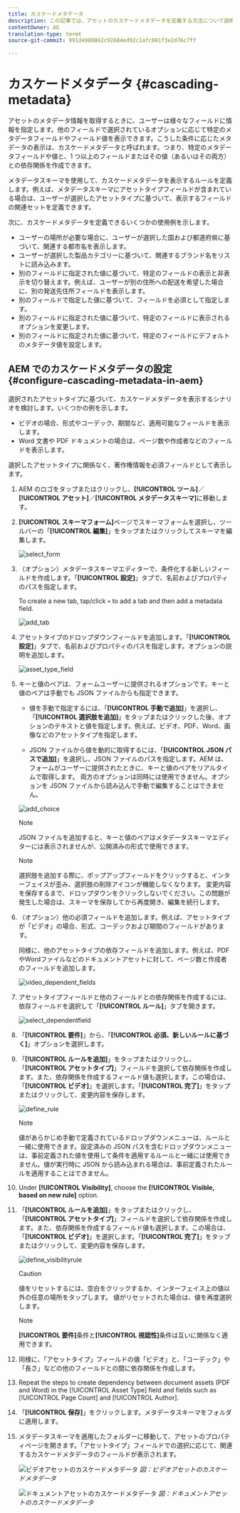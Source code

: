 ```yaml
---
title: カスケードメタデータ
description: この記事では、アセットのカスケードメタデータを定義する方法について説明します。
contentOwner: AG
translation-type: tm+mt
source-git-commit: 991d4900862c92684ed92c1afc081f3e2d76c7ff

---
```



# カスケードメタデータ {#cascading-metadata}

アセットのメタデータ情報を取得するときに、ユーザーは様々なフィールドに情報を指定します。他のフィールドで選択されているオプションに応じて特定のメタデータフィールドやフィールド値を表示できます。こうした条件に応じたメタデータの表示は、カスケードメタデータと呼ばれます。つまり、特定のメタデータフィールドや値と、1 つ以上のフィールドまたはその値（あるいはその両方）との依存関係を作成できます。

メタデータスキーマを使用して、カスケードメタデータを表示するルールを定義します。例えば、メタデータスキーマにアセットタイプフィールドが含まれている場合は、ユーザーが選択したアセットタイプに基づいて、表示するフィールドの関連セットを定義できます。

次に、カスケードメタデータを定義できるいくつかの使用例を示します。

* ユーザーの場所が必要な場合に、ユーザーが選択した国および都道府県に基づいて、関連する都市名を表示します。
* ユーザーが選択した製品カテゴリーに基づいて、関連するブランド名をリストに読み込みます。
* 別のフィールドに指定された値に基づいて、特定のフィールドの表示と非表示を切り替えます。例えば、ユーザーが別の住所への配送を希望した場合に、別の発送先住所フィールドを表示します。
* 別のフィールドで指定した値に基づいて、フィールドを必須として指定します。
* 別のフィールドに指定された値に基づいて、特定のフィールドに表示されるオプションを変更します。
* 別のフィールドに指定された値に基づいて、特定のフィールドにデフォルトのメタデータ値を設定します。

## AEM でのカスケードメタデータの設定 {#configure-cascading-metadata-in-aem}

選択されたアセットタイプに基づいて、カスケードメタデータを表示するシナリオを検討します。いくつかの例を示します。

* ビデオの場合、形式やコーデック、期間など、適用可能なフィールドを表示します。
* Word 文書や PDF ドキュメントの場合は、ページ数や作成者などのフィールドを表示します。

選択したアセットタイプに関係なく、著作権情報を必須フィールドとして表示します。

1. AEM のロゴをタップまたはクリックし、**[!UICONTROL ツール]**／**[!UICONTROL アセット]**／**[!UICONTROL メタデータスキーマ]**&#x200B;に移動します。
1. **[!UICONTROL スキーマフォーム]**&#x200B;ページでスキーマフォームを選択し、ツールバーの「**[!UICONTROL 編集]**」をタップまたはクリックしてスキーマを編集します。

   ![select_form](assets/select_form.png)

1. （オプション）メタデータスキーマエディターで、条件化する新しいフィールドを作成します。「**[!UICONTROL 設定]**」タブで、名前およびプロパティのパスを指定します。

   To create a new tab, tap/click `+` to add a tab and then add a metadata field.

   ![add_tab](assets/add_tab.png)

1. アセットタイプのドロップダウンフィールドを追加します。「**[!UICONTROL 設定]**」タブで、名前およびプロパティのパスを指定します。オプションの説明を追加します。

   ![asset_type_field](assets/asset_type_field.png)

1. キーと値のペアは、フォームユーザーに提供されるオプションです。キーと値のペアは手動でも JSON ファイルからも指定できます。

   * 値を手動で指定するには、「**[!UICONTROL 手動で追加]**」を選択し、「**[!UICONTROL 選択肢を追加]**」をタップまたはクリックした後、オプションのテキストと値を指定します。例えば、ビデオ、PDF、Word、画像などのアセットタイプを指定します。

   * JSON ファイルから値を動的に取得するには、「**[!UICONTROL JSON パスで追加]**」を選択し、JSON ファイルのパスを指定します。AEM は、フォームがユーザーに提供されたときに、キーと値のペアをリアルタイムで取得します。
   両方のオプションは同時には使用できません。オプションを JSON ファイルから読み込んで手動で編集することはできません。

   ![add_choice](assets/add_choice.png)

   >[!NOTE]
   >
   >JSON ファイルを追加すると、キーと値のペアはメタデータスキーマエディターには表示されませんが、公開済みの形式で使用できます。

   >[!NOTE]
   >
   >選択肢を追加する際に、ポップアップフィールドをクリックすると、インターフェイスが歪み、選択肢の削除アイコンが機能しなくなります。 変更内容を保存するまで、ドロップダウンをクリックしないでください。この問題が発生した場合は、スキーマを保存してから再度開き、編集を続行します。

1. （オプション）他の必須フィールドを追加します。例えば、アセットタイプが「ビデオ」の場合、形式、コーデックおよび期間のフィールドがあります。

   同様に、他のアセットタイプの依存フィールドを追加します。例えば、PDFやWordファイルなどのドキュメントアセットに対して、ページ数と作成者のフィールドを追加します。

   ![video_dependent_fields](assets/video_dependent_fields.png)

1. アセットタイプフィールドと他のフィールドとの依存関係を作成するには、依存フィールドを選択して「**[!UICONTROL ルール]**」タブを開きます。

   ![select_dependentfield](assets/select_dependentfield.png)

1. 「**[!UICONTROL 要件]**」から、「**[!UICONTROL 必須、新しいルールに基づく]**」オプションを選択します。
1. 「**[!UICONTROL ルールを追加]**」をタップまたはクリックし、「**[!UICONTROL アセットタイプ]**」フィールドを選択して依存関係を作成します。また、依存関係を作成するフィールド値も選択します。この場合は、「**[!UICONTROL ビデオ]**」を選択します。「**[!UICONTROL 完了]**」をタップまたはクリックして、変更内容を保存します。

   ![define_rule](assets/define_rule.png)

   >[!NOTE]
   >
   >値があらかじめ手動で定義されているドロップダウンメニューは、ルールと一緒に使用できます。設定済みの JSON パスを含むドロップダウンメニューは、事前定義された値を使用して条件を適用するルールと一緒には使用できません。値が実行時に JSON から読み込まれる場合は、事前定義されたルールを適用することはできません。

1. Under **[!UICONTROL Visibility]**, choose the **[!UICONTROL Visible, based on new rule]** option.

1. 「**[!UICONTROL ルールを追加]**」をタップまたはクリックし、「**[!UICONTROL アセットタイプ]**」フィールドを選択して依存関係を作成します。また、依存関係を作成するフィールド値も選択します。この場合は、「**[!UICONTROL ビデオ]**」を選択します。「**[!UICONTROL 完了]**」をタップまたはクリックして、変更内容を保存します。

   ![define_visibilityrule](assets/define_visibilityrule.png)

   >[!CAUTION]
   >
   >値をリセットするには、空白をクリックするか、インターフェイス上の値以外の任意の場所をタップします。 値がリセットされた場合は、値を再度選択します。

   >[!NOTE]
   >
   >**[!UICONTROL 要件]**&#x200B;条件と&#x200B;**[!UICONTROL 視認性]**&#x200B;条件は互いに関係なく適用できます。

1. 同様に、「アセットタイプ」フィールドの値「ビデオ」と、「コーデック」や「長さ」などの他のフィールドとの間に依存関係を作成します。
1. Repeat the steps to create dependency between document assets (PDF and Word) in the [!UICONTROL Asset Type] field and fields such as [!UICONTROL Page Count] and [!UICONTROL Author].
1. 「**[!UICONTROL 保存]**」をクリックします。メタデータスキーマをフォルダに適用します。

1. メタデータスキーマを適用したフォルダーに移動して、アセットのプロパティページを開きます。「アセットタイプ」フィールドでの選択に応じて、関連するカスケードメタデータのフィールドが表示されます。

   ![ビデオアセットのカスケードメタデータ](assets/video_asset.png)
   *図：ビデオアセットのカスケードメタデータ*

   ![ドキュメントアセットのカスケードメタデータ](assets/doc_type_fields.png)
   *図：ドキュメントアセットのカスケードメタデータ*
